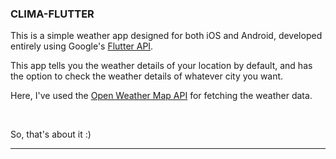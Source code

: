 <h3>CLIMA-FLUTTER</h3>
<p>This is a simple weather app designed for both iOS and Android, developed entirely using Google's <a href='https://flutter.dev/docs'>Flutter  API</a>.</p>
<p>This app tells you the weather details of your location by default, and has the option to check the weather details of whatever city you want.</p>
<p>Here, I've used the <a href='https://openweathermap.org/api'>Open Weather Map API</a> for fetching the weather data.</p>
<br>
<p>So, that's about it :)</p>
<hr>
